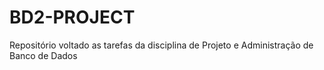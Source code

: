 # BD2-PROJECT
Repositório voltado as tarefas da disciplina de Projeto e Administração de Banco de Dados

